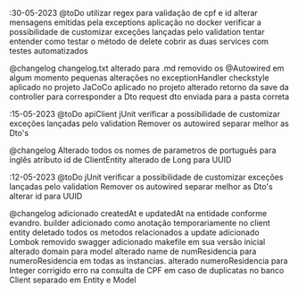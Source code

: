 :30-05-2023
@toDo
utilizar regex para validação de cpf e id
alterar mensagens emitidas pela exceptions
aplicação no docker
verificar a possibilidade de customizar exceções lançadas pelo validation
tentar entender como testar o método de delete
cobrir as duas services com testes automatizados

@changelog
changelog.txt alterado para .md
removido os @Autowired em algum momento
pequenas alterações no exceptionHandler
checkstyle aplicado no projeto
JaCoCo aplicado no projeto
alterado retorno da save da controller para corresponder a Dto
request dto enviada para a pasta correta

:15-05-2023
@toDo apiClient
jUnit
verificar a possibilidade de customizar exceções lançadas pelo validation
Remover os autowired
separar melhor as Dto's

@changelog
Alterado todos os nomes de parametros de português para inglês
atributo id de ClientEntity alterado de Long para UUID

:12-05-2023
@toDo
jUnit
verificar a possibilidade de customizar exceções lançadas pelo validation
Remover os autowired
separar melhor as Dto's
alterar id para UUID

@changelog
adicionado createdAt e updatedAt na entidade conforme evandro.
builder adicionado como anotação temporariamente no client entity
deletado todos os metodos relacionados a update
adicionado Lombok
removido swagger
adicionado makefile em sua versão inicial
alterado domain para model
alterado name de numResidencia para numeroResidencia em todas as instancias.
alterado numeroResidencia para Integer
corrigido erro na consulta de CPF em caso de duplicatas no banco
Client separado em Entity e Model